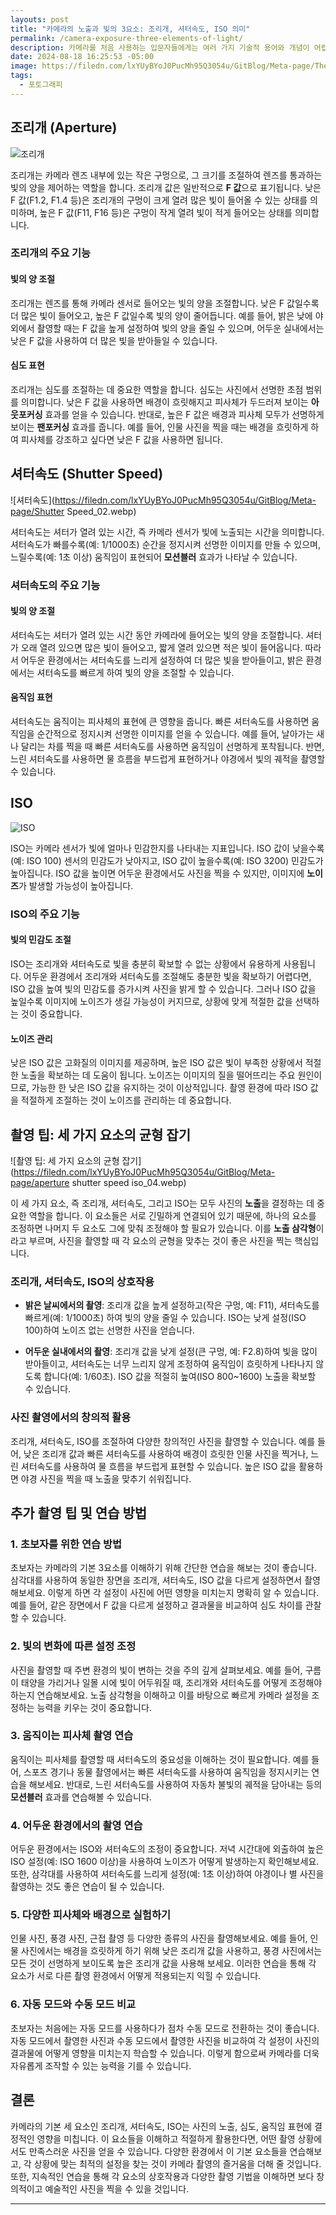 ```yaml
---
layouts: post
title: "카메라의 노출과 빛의 3요소: 조리개, 셔터속도, ISO 의미"
permalink: /camera-exposure-three-elements-of-light/
description: 카메라를 처음 사용하는 입문자들에게는 여러 가지 기술적 용어와 개념이 어렵게 느껴질 수 있습니다. 그러나 카메라의 세 가지 기본 요소인 **조리개, 셔터 스피드, 그리고 ISO의 작동 원리를 이해한다면, 사진 촬영의 기본을 탄탄하게 다질 수 있습니다. 이 글에서는 이 세 가지 요소가 각각 어떤 역할을 하는지, 그리고 사진 촬영에서 어떻게 활용될 수 있는지를 자세히 살펴보겠습니다.
date: 2024-08-18 16:25:53 -05:00
image: https://filedn.com/lxYUyBYoJ0PucMh95Q3054u/GitBlog/Meta-page/The%203%20elements%20of%20exposure%20and%20light%20in%20a%20camera.webp
tags:
  - 포토그래피
---
```

## **조리개 (Aperture)**
![조리개](https://filedn.com/lxYUyBYoJ0PucMh95Q3054u/GitBlog/Meta-page/Aperture_01.webp) 

조리개는 카메라 렌즈 내부에 있는 작은 구멍으로, 그 크기를 조절하여 렌즈를 통과하는 빛의 양을 제어하는 역할을 합니다. 조리개 값은 일반적으로 **F 값**으로 표기됩니다. 낮은 F 값(F1.2, F1.4 등)은 조리개의 구멍이 크게 열려 많은 빛이 들어올 수 있는 상태를 의미하며, 높은 F 값(F11, F16 등)은 구멍이 작게 열려 빛이 적게 들어오는 상태를 의미합니다.

### **조리개의 주요 기능**

#### **빛의 양 조절**
조리개는 렌즈를 통해 카메라 센서로 들어오는 빛의 양을 조절합니다. 낮은 F 값일수록 더 많은 빛이 들어오고, 높은 F 값일수록 빛의 양이 줄어듭니다. 예를 들어, 밝은 낮에 야외에서 촬영할 때는 F 값을 높게 설정하여 빛의 양을 줄일 수 있으며, 어두운 실내에서는 낮은 F 값을 사용하여 더 많은 빛을 받아들일 수 있습니다.

#### **심도 표현**
조리개는 심도를 조절하는 데 중요한 역할을 합니다. 심도는 사진에서 선명한 초점 범위를 의미합니다. 낮은 F 값을 사용하면 배경이 흐릿해지고 피사체가 두드러져 보이는 **아웃포커싱** 효과를 얻을 수 있습니다. 반대로, 높은 F 값은 배경과 피사체 모두가 선명하게 보이는 **팬포커싱** 효과를 줍니다. 예를 들어, 인물 사진을 찍을 때는 배경을 흐릿하게 하여 피사체를 강조하고 싶다면 낮은 F 값을 사용하면 됩니다.

## **셔터속도 (Shutter Speed)**
![셔터속도](https://filedn.com/lxYUyBYoJ0PucMh95Q3054u/GitBlog/Meta-page/Shutter Speed_02.webp) 

셔터속도는 셔터가 열려 있는 시간, 즉 카메라 센서가 빛에 노출되는 시간을 의미합니다. 셔터속도가 빠를수록(예: 1/1000초) 순간을 정지시켜 선명한 이미지를 만들 수 있으며, 느릴수록(예: 1초 이상) 움직임이 표현되어 **모션블러** 효과가 나타날 수 있습니다.

### **셔터속도의 주요 기능**

#### **빛의 양 조절**
셔터속도는 셔터가 열려 있는 시간 동안 카메라에 들어오는 빛의 양을 조절합니다. 셔터가 오래 열려 있으면 많은 빛이 들어오고, 짧게 열려 있으면 적은 빛이 들어옵니다. 따라서 어두운 환경에서는 셔터속도를 느리게 설정하여 더 많은 빛을 받아들이고, 밝은 환경에서는 셔터속도를 빠르게 하여 빛의 양을 조절할 수 있습니다.

#### **움직임 표현**
셔터속도는 움직이는 피사체의 표현에 큰 영향을 줍니다. 빠른 셔터속도를 사용하면 움직임을 순간적으로 정지시켜 선명한 이미지를 얻을 수 있습니다. 예를 들어, 날아가는 새나 달리는 차를 찍을 때 빠른 셔터속도를 사용하면 움직임이 선명하게 포착됩니다. 반면, 느린 셔터속도를 사용하면 물 흐름을 부드럽게 표현하거나 야경에서 빛의 궤적을 촬영할 수 있습니다.

## **ISO**
![ISO](https://filedn.com/lxYUyBYoJ0PucMh95Q3054u/GitBlog/Meta-page/ISO_03.webp) 

ISO는 카메라 센서가 빛에 얼마나 민감한지를 나타내는 지표입니다. ISO 값이 낮을수록(예: ISO 100) 센서의 민감도가 낮아지고, ISO 값이 높을수록(예: ISO 3200) 민감도가 높아집니다. ISO 값을 높이면 어두운 환경에서도 사진을 찍을 수 있지만, 이미지에 **노이즈**가 발생할 가능성이 높아집니다.

### **ISO의 주요 기능**

#### **빛의 민감도 조절**
ISO는 조리개와 셔터속도로 빛을 충분히 확보할 수 없는 상황에서 유용하게 사용됩니다. 어두운 환경에서 조리개와 셔터속도를 조절해도 충분한 빛을 확보하기 어렵다면, ISO 값을 높여 빛의 민감도를 증가시켜 사진을 밝게 할 수 있습니다. 그러나 ISO 값을 높일수록 이미지에 노이즈가 생길 가능성이 커지므로, 상황에 맞게 적절한 값을 선택하는 것이 중요합니다.

#### **노이즈 관리**
낮은 ISO 값은 고화질의 이미지를 제공하며, 높은 ISO 값은 빛이 부족한 상황에서 적절한 노출을 확보하는 데 도움이 됩니다. 노이즈는 이미지의 질을 떨어뜨리는 주요 원인이므로, 가능한 한 낮은 ISO 값을 유지하는 것이 이상적입니다. 촬영 환경에 따라 ISO 값을 적절하게 조절하는 것이 노이즈를 관리하는 데 중요합니다.

## **촬영 팁: 세 가지 요소의 균형 잡기**
![촬영 팁: 세 가지 요소의 균형 잡기](https://filedn.com/lxYUyBYoJ0PucMh95Q3054u/GitBlog/Meta-page/aperture shutter speed iso_04.webp) 

이 세 가지 요소, 즉 조리개, 셔터속도, 그리고 ISO는 모두 사진의 **노출**을 결정하는 데 중요한 역할을 합니다. 이 요소들은 서로 긴밀하게 연결되어 있기 때문에, 하나의 요소를 조정하면 나머지 두 요소도 그에 맞춰 조정해야 할 필요가 있습니다. 이를 **노출 삼각형**이라고 부르며, 사진을 촬영할 때 각 요소의 균형을 맞추는 것이 좋은 사진을 찍는 핵심입니다.

### **조리개, 셔터속도, ISO의 상호작용**

- **밝은 날씨에서의 촬영**: 조리개 값을 높게 설정하고(작은 구멍, 예: F11), 셔터속도를 빠르게(예: 1/1000초) 하여 빛의 양을 줄일 수 있습니다. ISO는 낮게 설정(ISO 100)하여 노이즈 없는 선명한 사진을 얻습니다.
  
- **어두운 실내에서의 촬영**: 조리개 값을 낮게 설정(큰 구멍, 예: F2.8)하여 빛을 많이 받아들이고, 셔터속도는 너무 느리지 않게 조정하여 움직임이 흐릿하게 나타나지 않도록 합니다(예: 1/60초). ISO 값을 적절히 높여(ISO 800~1600) 노출을 확보할 수 있습니다.

### **사진 촬영에서의 창의적 활용**

조리개, 셔터속도, ISO를 조절하여 다양한 창의적인 사진을 촬영할 수 있습니다. 예를 들어, 낮은 조리개 값과 빠른 셔터속도를 사용하여 배경이 흐릿한 인물 사진을 찍거나, 느린 셔터속도를 사용하여 물 흐름을 부드럽게 표현할 수 있습니다. 높은 ISO 값을 활용하면 야경 사진을 찍을 때 노출을 맞추기 쉬워집니다.

## **추가 촬영 팁 및 연습 방법**

### **1. 초보자를 위한 연습 방법**
초보자는 카메라의 기본 3요소를 이해하기 위해 간단한 연습을 해보는 것이 좋습니다. 삼각대를 사용하여 동일한 장면을 조리개, 셔터속도, ISO 값을 다르게 설정하면서 촬영해보세요. 이렇게 하면 각 설정이 사진에 어떤 영향을 미치는지 명확히 알 수 있습니다. 예를 들어, 같은 장면에서 F 값을 다르게 설정하고 결과물을 비교하여 심도 차이를 관찰할 수 있습니다.

### **2. 빛의 변화에 따른 설정 조정**
사진을 촬영할 때 주변 환경의 빛이 변하는 것을 주의 깊게 살펴보세요. 예를 들어, 구름이 태양을 가리거나 일몰 시에 빛이 어두워질 때, 조리개와 셔터속도를 어떻게 조정해야 하는지 연습해보세요. 노출 삼각형을 이해하고 이를 바탕으로 빠르게 카메라 설정을 조정하는 능력을 키우는 것이 중요합니다.

### **3. 움직이는 피사체 촬영 연습**
움직이는 피사체를 촬영할 때 셔터속도의 중요성을 이해하는 것이 필요합니다. 예를 들어, 스포츠 경기나 동물 촬영에서는 빠른 셔터속도를 사용하여 움직임을 정지시키는 연습을 해보세요. 반대로, 느린 셔터속도를 사용하여 자동차 불빛의 궤적을 담아내는 등의 **모션블러** 효과를 연습해볼 수 있습니다.

### **4. 어두운 환경에서의 촬영 연습**
어두운 환경에서는 ISO와 셔터속도의 조정이 중요합니다. 저녁 시간대에 외출하여 높은 ISO 설정(예: ISO 1600 이상)을 사용하여 노이즈가 어떻게 발생하는지 확인해보세요. 또한, 삼각대를 사용하여 셔터속도를 느리게 설정(예: 1초 이상)하여 야경이나 별 사진을 촬영하는 것도 좋은 연습이 될 수 있습니다.

### **5. 다양한 피사체와 배경으로 실험하기**
인물 사진, 풍경 사진, 근접 촬영 등 다양한 종류의 사진을 촬영해보세요. 예를 들어, 인물 사진에서는 배경을 흐릿하게 하기 위해 낮은 조리개 값을 사용하고, 풍경 사진에서는 모든 것이 선명하게 보이도록 높은 조리개 값을 사용해 보세요. 이러한 연습을 통해 각 요소가 서로 다른 촬영 환경에서 어떻게 적용되는지 익힐 수 있습니다.

### **6. 자동 모드와 수동 모드 비교**
초보자는 처음에는 자동 모드를 사용하다가 점차 수동 모드로 전환하는 것이 좋습니다. 자동 모드에서 촬영한 사진과 수동 모드에서 촬영한 사진을 비교하여 각 설정이 사진의 결과물에 어떻게 영향을 미치는지 학습할 수 있습니다. 이렇게 함으로써 카메라를 더욱 자유롭게 조작할 수 있는 능력을 기를 수 있습니다.

## **결론**

카메라의 기본 세 요소인 조리개, 셔터속도, ISO는 사진의 노출, 심도, 움직임 표현에 결정적인 영향을 미칩니다. 이 요소들을 이해하고 적절하게 활용한다면, 어떤 촬영 상황에서도 만족스러운 사진을 얻을 수 있습니다. 다양한 환경에서 이 기본 요소들을 연습해보고, 각 상황에 맞는 최적의 설정을 찾는 것이 카메라 촬영의 즐거움을 더해 줄 것입니다. 또한, 지속적인 연습을 통해 각 요소의 상호작용과 다양한 촬영 기법을 이해하면 보다 창의적이고 예술적인 사진을 찍을 수 있을 것입니다.

---
